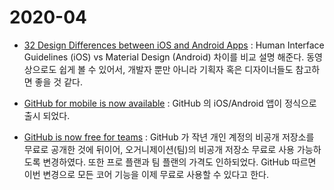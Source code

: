 # 2020-04

- [32 Design Differences between iOS and Android Apps](https://medium.com/@Alconost/ios-vs-android-design-630340a73ee6) : Human Interface Guidelines (iOS) vs Material Design (Android) 차이를 비교 설명 해준다. 동영상으로도 쉽게 볼 수 있어서, 개발자 뿐만 아니라 기획자 혹은 디자이너들도 참고하면 좋을 것 같다.

- [GitHub for mobile is now available](https://github.blog/2020-03-17-github-for-mobile-is-now-available/) : GitHub 의 iOS/Android 앱이 정식으로 출시 되었다.

- [GitHub is now free for teams](https://github.blog/2020-04-14-github-is-now-free-for-teams/) : GitHub 가 작년 개인 계정의 비공개 저장소를 무료로 공개한 것에 뒤이어, 오거니제이션(팀)의 비공개 저장소 무료로 사용 가능하도록 변경하였다. 또한 프로 플랜과 팀 플랜의 가격도 인하되었다. GitHub 따르면 이번 변경으로 모든 코어 기능을 이제 무료로 사용할 수 있다고 한다.
